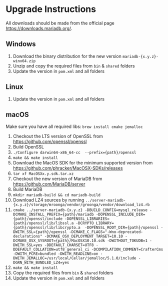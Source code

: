 Upgrade Instructions
====================

All downloads should be made from the official page https://downloads.mariadb.org/.

Windows
-------

1. Download the binary distribution for the new version `mariadb-{x.y.z}-winx64.zip`
2. Unzip and copy the required files from `bin` & `shared` folders
3. Update the version in `pom.xml` and all folders

Linux
-----

1. Update the version in `pom.xml` and all folders

macOS
-----

Make sure you have all required libs: ``brew install cmake jemalloc``

1. Checkout the LTS version of OpenSSL from https://github.com/openssl/openssl
2. Build OpenSSL
  1. `./Configure darwin64-x86_64-cc  --prefix={path}/openssl`
  2. `make && make install`
3. Download the MacOS SDK for the minimum supported version from https://github.com/phracker/MacOSX-SDKs/releases
  1. `tar xf MacOSXx.y.sdk.tar.xz`
4. Checkout the new version of MariaDB from https://github.com/MariaDB/server
5. Build MariaDB
  1. `mkdir mariadb-build && cd mariadb-build`
  2. Download LZ4 sources by running `../server-mariadb-{x.y.z}/storage/mroonga/vendor/groonga/vendor/download_lz4.rb`
  2. ```cmake ../server-mariadb-{x.y.z} -DBUILD_CONFIG=mysql_release -DCMAKE_INSTALL_PREFIX={path}/mariadb -DOPENSSL_INCLUDE_DIR={path}/openssl/include -DOPENSSL_LIBRARIES={path}/openssl/lib/libssl.a -DCRYPTO_LIBRARY={path}/openssl/lib/libcrypto.a  -DOPENSSL_ROOT_DIR={path}/openssl -DWITH_SSL={path}/openssl -DCMAKE_C_FLAGS="-Wno-deprecated-declarations" -DCMAKE_OSX_DEPLOYMENT_TARGET=10.10 -DCMAKE_OSX_SYSROOT={path}/MacOSX10.10.sdk -DWITHOUT_TOKUDB=1 -DWITH_SSL=yes -DDEFAULT_CHARSET=UTF8 -DDEFAULT_COLLATION=utf8_general_ci -DCOMPILATION_COMMENT=CrafterCms  -DWITH_PCRE=bundled -DWITH_READLINE=on -DWITH_JEMALLOC=/usr/local/Cellar/jemalloc/5.1.0/include -DGRN_WITH_BUNDLED_LZ4=yes```
  3. `make && make install`
6. Copy the required files from `bin` & `shared` folders
7. Update the version in `pom.xml` and all folders